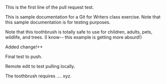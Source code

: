 This is the first line of the pull request test.

This is sample documentation for a Git for Writers class exercise. Note that this sample documentation is for testing purposes.

Note that this toothbrush is totally safe to use for children, adults, pets, wildlife, and trees. (I know-- this example is getting more absurd!)

Added change!++

Final test to push.

Remote edit to test pulling locally.

The toothbrush requires .... xyz.